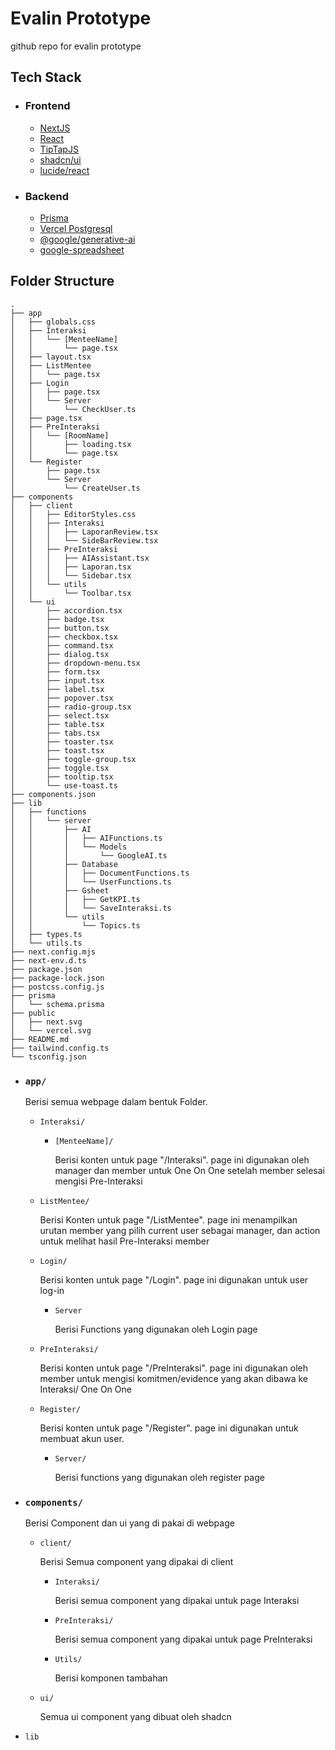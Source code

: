 # Evalin Prototype
github repo for evalin prototype
## Tech Stack
- ### Frontend
  - [NextJS](https://nextjs.org/docs)
  - [React](https://react.dev/learn)
  - [TipTapJS](https://tiptap.dev/docs/editor/introduction)
  - [shadcn/ui](https://ui.shadcn.com/docs)
  - [lucide/react](https://lucide.dev/guide/)
- ### Backend
  - [Prisma](https://www.prisma.io/docs/getting-started)
  - [Vercel Postgresql](https://vercel.com/docs/storage/vercel-postgres)
  - [@google/generative-ai](https://github.com/google-gemini/generative-ai-js#readme)
  - [google-spreadsheet](https://theoephraim.github.io/node-google-spreadsheet/#/)
## Folder Structure
```
.
├── app
│   ├── globals.css
│   ├── Interaksi
│   │   └── [MenteeName]
│   │       └── page.tsx
│   ├── layout.tsx
│   ├── ListMentee
│   │   └── page.tsx
│   ├── Login
│   │   ├── page.tsx
│   │   └── Server
│   │       └── CheckUser.ts
│   ├── page.tsx
│   ├── PreInteraksi
│   │   └── [RoomName]
│   │       ├── loading.tsx
│   │       └── page.tsx
│   └── Register
│       ├── page.tsx
│       └── Server
│           └── CreateUser.ts
├── components
│   ├── client
│   │   ├── EditorStyles.css
│   │   ├── Interaksi
│   │   │   ├── LaporanReview.tsx
│   │   │   └── SideBarReview.tsx
│   │   ├── PreInteraksi
│   │   │   ├── AIAssistant.tsx
│   │   │   ├── Laporan.tsx
│   │   │   └── Sidebar.tsx
│   │   └── utils
│   │       └── Toolbar.tsx
│   └── ui
│       ├── accordion.tsx
│       ├── badge.tsx
│       ├── button.tsx
│       ├── checkbox.tsx
│       ├── command.tsx
│       ├── dialog.tsx
│       ├── dropdown-menu.tsx
│       ├── form.tsx
│       ├── input.tsx
│       ├── label.tsx
│       ├── popover.tsx
│       ├── radio-group.tsx
│       ├── select.tsx
│       ├── table.tsx
│       ├── tabs.tsx
│       ├── toaster.tsx
│       ├── toast.tsx
│       ├── toggle-group.tsx
│       ├── toggle.tsx
│       ├── tooltip.tsx
│       └── use-toast.ts
├── components.json
├── lib
│   ├── functions
│   │   └── server
│   │       ├── AI
│   │       │   ├── AIFunctions.ts
│   │       │   └── Models
│   │       │       └── GoogleAI.ts
│   │       ├── Database
│   │       │   ├── DocumentFunctions.ts
│   │       │   └── UserFunctions.ts
│   │       ├── Gsheet
│   │       │   ├── GetKPI.ts
│   │       │   └── SaveInteraksi.ts
│   │       └── utils
│   │           └── Topics.ts
│   ├── types.ts
│   └── utils.ts
├── next.config.mjs
├── next-env.d.ts
├── package.json
├── package-lock.json
├── postcss.config.js
├── prisma
│   └── schema.prisma
├── public
│   ├── next.svg
│   └── vercel.svg
├── README.md
├── tailwind.config.ts
└── tsconfig.json
```
- ### `app/`
  Berisi semua webpage dalam bentuk Folder.
  - `Interaksi/`    
    - `[MenteeName]/`

      Berisi konten untuk page "/Interaksi". page ini digunakan oleh manager dan member untuk One On One setelah member selesai mengisi Pre-Interaksi


  - `ListMentee/`

    Berisi Konten untuk page "/ListMentee". page ini menampilkan urutan member yang pilih current user sebagai manager, dan action untuk melihat hasil Pre-Interaksi member


  - `Login/`

    Berisi konten untuk page "/Login". page ini digunakan untuk user log-in
    
    - `Server`

      Berisi Functions yang digunakan oleh Login page


  - `PreInteraksi/`

    Berisi konten untuk page "/PreInteraksi". page ini digunakan oleh member untuk mengisi komitmen/evidence yang akan dibawa ke Interaksi/ One On One


  - `Register/`
 
     Berisi konten untuk page "/Register". page ini digunakan untuk membuat akun user.
    - `Server/`

      Berisi functions yang digunakan oleh register page


- ### `components/`

  Berisi Component dan ui yang di pakai di webpage

  - `client/`

    Berisi Semua component yang dipakai di client

    -  `Interaksi/`

        Berisi semua component yang dipakai untuk page Interaksi

    - `PreInteraksi/`
   
      Berisi semua component yang dipakai untuk page PreInteraksi
    - `Utils/`
   
      Berisi komponen tambahan

  - `ui/`

    Semua ui component yang dibuat oleh shadcn

- `lib`





  

        
